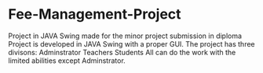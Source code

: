 # Fee-Management-Project
Project in JAVA Swing made for the minor project submission in diploma
Project is developed in JAVA Swing with a proper GUI.
The project has three divisons:
  Adminstrator
  Teachers
  Students
All can do the work with the limited abilities except Adminstrator.

